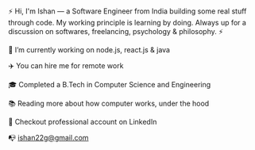 ⚡  Hi, I'm Ishan — a Software Engineer from India building some real stuff through code. My working principle is learning by doing. Always up for a discussion on softwares, freelancing, psychology & philosophy. ⚡

🔭   I’m currently working on node.js, react.js & java

✈️    You can hire me for remote work

🎓   Completed a B.Tech in Computer Science and Engineering

📚   Reading more about how computer works, under the hood

🎉   Checkout professional account on LinkedIn

📭    ishan22g@gmail.com
